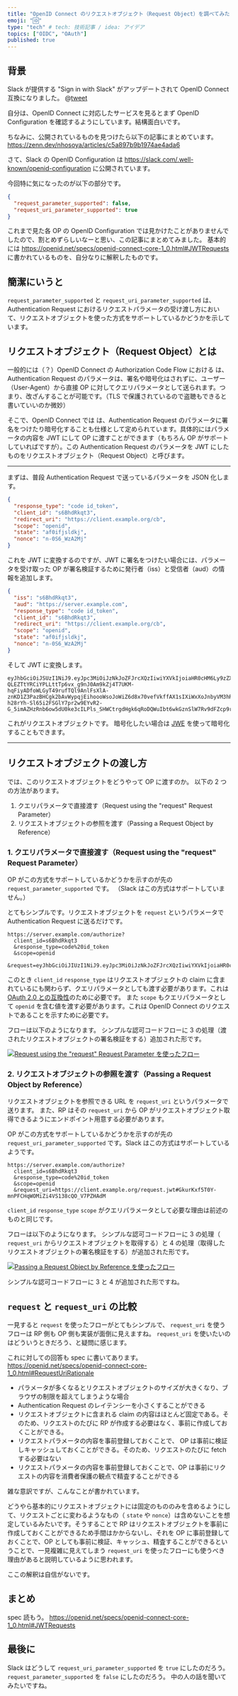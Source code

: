 ```yaml
---
title: "OpenID Connect のリクエストオブジェクト（Request Object）を調べてみた"
emoji: "🆔"
type: "tech" # tech: 技術記事 / idea: アイデア
topics: ["OIDC", "OAuth"]
published: true
---
```


## 背景

Slack が提供する "Sign in with Slack" がアップデートされて OpenID Connect 互換になりました。
@[tweet](https://twitter.com/seratch_ja/status/1420967458521772034)

自分は、OpenID Connect に対応したサービスを見るとまず OpenID Configuration を確認するようにしています。結構面白いです。

ちなみに、公開されているものを見つけたら以下の記事にまとめています。
https://zenn.dev/nhosoya/articles/c5a897b9b1974ae4ada6

さて、Slack の OpenID Configuration は https://slack.com/.well-known/openid-configuration に公開されています。

今回特に気になったのが以下の部分です。

```json
{
  "request_parameter_supported": false,
  "request_uri_parameter_supported": true
}
```

これまで見た各 OP の OpenID Configuration では見かけたことがありませんでしたので、割とめずらしいなーと思い、この記事にまとめてみました。
基本的には https://openid.net/specs/openid-connect-core-1_0.html#JWTRequests に書かれているものを、自分なりに解釈したものです。

## 簡潔にいうと

`request_parameter_supported` と `request_uri_parameter_supported` は、Authentication Request におけるリクエストパラメータの受け渡し方において、リクエストオブジェクトを使った方式をサポートしているかどうかを示しています。

## リクエストオブジェクト（Request Object）とは

一般的には（？）OpenID Connect の Authorization Code Flow における は、Authentication Request のパラメータは、署名や暗号化はされずに、ユーザー（User-Agent）から直接 OP に対してクエリパラメータとして送られます。つまり、改ざんすることが可能です。（TLS で保護されているので盗聴もできると書いていいのか微妙）

そこで、OpenID Connect では は、Authentication Request のパラメータに署名をつけたり暗号化することも仕様として定められています。具体的にはパラメータの内容を JWT にして OP に渡すことができます（もちろん OP がサポートしていればですが）。この Authentication Request のパラメータを JWT にしたものをリクエストオブジェクト（Request Object）と呼びます。

---

まずは、普段 Authentication Request で送っているパラメータを JSON 化します。

```json
{
  "response_type": "code id_token",
  "client_id": "s6BhdRkqt3",
  "redirect_uri": "https://client.example.org/cb",
  "scope": "openid",
  "state": "af0ifjsldkj",
  "nonce": "n-0S6_WzA2Mj"
}
```

これを JWT に変換するのですが、JWT に署名をつけたい場合には、パラメータを受け取った OP が署名検証するために発行者（iss）と受信者（aud）の情報を追加します。

```json
{
  "iss": "s6BhdRkqt3",
  "aud": "https://server.example.com",
  "response_type": "code id_token",
  "client_id": "s6BhdRkqt3",
  "redirect_uri": "https://client.example.org/cb",
  "scope": "openid",
  "state": "af0ifjsldkj",
  "nonce": "n-0S6_WzA2Mj"
}
```

そして JWT に変換します。

```
eyJhbGciOiJSUzI1NiJ9.eyJpc3MiOiJzNkJoZFJrcXQzIiwiYXVkIjoiaHR0cHM6Ly9zZXJ2ZXIuZXhhbXBsZS5jb20iLCJyZXNwb25zZV90eXBlIjoiY29kZSBpZF90b2tlbiIsImNsaWVudF9pZCI6InM2QmhkUmtxdDMiLCJyZWRpcmVjdF91cmkiOiJodHRwczovL2NsaWVudC5leGFtcGxlLm9yZy9jYiIsInNjb3BlIjoib3BlbmlkIiwic3RhdGUiOiJhZjBpZmpzbGRraiIsIm5vbmNlIjoibi0wUzZfV3pBMk1qIn0.xJlut1ecyeQ8qBZrRVb9pCKiIh-QLEZTtYRCiYPLLttTp6vx_g9nJ0Am9kZj4T7UKM-hqFiyADfoWLGyT49rufTQl9AnlFsXlA-znKD1Z3PazBHCgk2bAvWypqjEihoooWsoJoWiZ6d8x70vefVkffAX1sIXiWxXoJnbyVM3hRBp2FOf6zt7yY-h28rYh-Sl65i2FSGlY7pr2w9EYvR2-G_5imAZHzRnb6ow5dU0ke3cILPls_SHWCtrgdHgk6qRoDQWuIbt6wkGznSlW7Rv9dFZcp9rN39bQDdh_3LcJBawPzreW0HMvS_vDRgzk4mAhqEkN1OOegrdTSPhTlGknQ
```

これがリクエストオブジェクトです。
暗号化したい場合は [JWE](https://datatracker.ietf.org/doc/html/rfc7516) を使って暗号化することもできます。

---

## リクエストオブジェクトの渡し方

では、このリクエストオブジェクトをどうやって OP に渡すのか。
以下の 2 つの方法があります。

1. クエリパラメータで直接渡す（Request using the "request" Request Parameter）
2. リクエストオブジェクトの参照を渡す（Passing a Request Object by Reference）

### 1. クエリパラメータで直接渡す（Request using the "request" Request Parameter）

OP がこの方式をサポートしているかどうかを示すのが先の `request_parameter_supported` です。
（Slack はこの方式はサポートしていません。）

とてもシンプルです。リクエストオブジェクトを `request` というパラメータで Authentication Request に送るだけです。

```
https://server.example.com/authorize?
  client_id=s6BhdRkqt3
  &response_type=code%20id_token
  &scope=openid
  &request=eyJhbGciOiJIUzI1NiJ9.eyJpc3MiOiJzNkJoZFJrcXQzIiwiYXVkIjoiaHR0cHM6Ly9zZXJ2ZXIuZXhhbXBsZS5jb20iLCJyZXNwb25zZV90eXBlIjoiY29kZSBpZF90b2tlbiIsImNsaWVudF9pZCI6InM2QmhkUmtxdDMiLCJyZWRpcmVjdF91cmkiOiJodHRwczovL2NsaWVudC5leGFtcGxlLm9yZy9jYiIsInNjb3BlIjoib3BlbmlkIiwic3RhdGUiOiJhZjBpZmpzbGRraiIsIm5vbmNlIjoibi0wUzZfV3pBMk1qIn0.WseHWNXmoD_a7GG9yLBOrYV09jJ5RpjPaEMZ6pPB4MA
```

このとき `client_id` `response_type` はリクエストオブジェクトの claim に含まれているにも関わらず、クエリパラメータとしても渡す必要があります。これは [OAuth 2.0 との互換性](https://datatracker.ietf.org/doc/html/rfc6749#section-4.1.1)のために必要です。
また `scope` もクエリパラメータとして `openid` を含む値を渡す必要があります。これは OpenID Connect のリクエストであることを示すために必要です。

フローは以下のようになります。
シンプルな認可コードフローに 3 の処理（渡されたリクエストオブジェクトの署名検証をする）追加された形です。

[![Request using the "request" Request Parameter を使ったフロー](/images/629f8db46de3bf43a7b9/request.png)](https://www.plantuml.com/plantuml/uml/JP2z3i8m38JtF4Kc10DYhn1gnSJKAeA5hJykDL0770V4snDe2zcIqvVlJacTb2o-lwhIYoNVLy3gu82p4v0iDwP8z8vGuYmFMUQbEsg6kmSdUlvSJUU5oei1UG1Z-z9cPFBg37NaMVz5uOPrAMX9p_JMaWl1L_E34ytG84-2QLmqnDq-xvGPo_Vs0ZHs3ouJfH4SLRH8w3gL0ZNXGzu0)

### 2. リクエストオブジェクトの参照を渡す（Passing a Request Object by Reference）

リクエストオブジェクトを参照できる URL を `request_uri` というパラメータで送ります。
また、RP はその `request_uri` から OP がリクエストオブジェクト取得できるようにエンドポイント用意する必要があります。

OP がこの方式をサポートしているかどうかを示すのが先の `request_uri_parameter_supported` です。Slack はこの方式はサポートしているようです。

```
https://server.example.com/authorize?
  client_id=s6BhdRkqt3
  &response_type=code%20id_token
  &scope=openid
  &request_uri=https://client.example.org/request.jwt#GkurKxf5T0Y-mnPFCHqWOMiZi4VS138cQO_V7PZHAdM
```

`client_id` `response_type` `scope` がクエリパラメータとして必要な理由は前述のものと同じです。

フローは以下のようになります。
シンプルな認可コードフローに 3 の処理（ `request_uri` からリクエストオブジェクトを取得する）と 4 の処理（取得したリクエストオブジェクトの署名検証をする）が追加された形です。

[![Passing a Request Object by Reference を使ったフロー](/images/629f8db46de3bf43a7b9/request_uri.png)](https://www.plantuml.com/plantuml/uml/NP2z3i8m38JtF4Kc10DYhn1gnSJKgeA51VN7fGRgGEA0U7k2sfgVBJcVxpivTbnOzjr55PuD-Qu4gtOER784ulagpoAz8UHlBGrQuhdTQmit3uxrzB4OtmTlSQRIh5zjWAjMvuCjBKzGSHZs6NUms3p_fm9QVaZXXrN1Q4XFzDgG0-fZn1m5VerM0gIzD7NNzvxA1_ZMd856jlGTLJ7_81eaTAsAWUfmiHS0)

シンプルな認可コードフローに 3 と 4 が追加された形ですね。

## `request` と `request_uri` の比較

一見すると `request` を使ったフローがとてもシンプルで、 `request_uri` を使うフローは RP 側も OP 側も実装が面倒に見えますね。
`request_uri` を使いたいのはどういうときだろう、と疑問に感じます。

これに対しての回答も spec に書いてあります。 https://openid.net/specs/openid-connect-core-1_0.html#RequestUriRationale

- パラメータが多くなるとリクエストオブジェクトのサイズが大きくなり、ブラウザの制限を超えてしまうような場合
- Authentication Request のレイテンシーを小さくすることができる
- リクエストオブジェクトに含まれる claim の内容はほとんど固定である。そのため、リクエストのたびに RP が作成する必要はなく、事前に作成しておくことができる。
- リクエストパラメータの内容を事前登録しておくことで、 OP は事前に検証しキャッシュしておくことができる。そのため、リクエストのたびに fetch する必要はない
- リクエストパラメータの内容を事前登録しておくことで、OP は事前にリクエストの内容を消費者保護の観点で精査することができる

雑な意訳ですが、こんなことが書かれています。

どうやら基本的にリクエストオブジェクトには固定のもののみを含めるようにして、リクエストごとに変わるようなもの（ `state` や `nonce`）は含めないことを想定しているみたいです。そうすることで RP はリクエストオブジェクトを事前に作成しておくことができるため手間はかからないし、それを OP に事前登録しておくことで、OP としても事前に検証、キャッシュ、精査することができるということで、一見複雑に見えてしまう `request_uri` を使ったフローにも使うべき理由があると説明しているように思われます。

ここの解釈は自信がないです。

## まとめ

spec 読もう。
https://openid.net/specs/openid-connect-core-1_0.html#JWTRequests

## 最後に

Slack はどうして `request_uri_parameter_supported` を `true` にしたのだろう。
`request_parameter_supported` を `false` にしたのだろう。
中の人の話を聞いてみたいですね。
